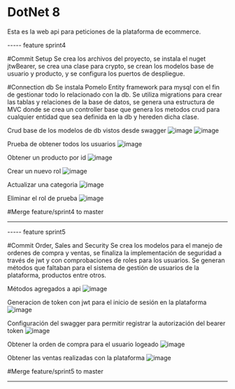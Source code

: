 # DotNet 8

Esta es la web api para peticiones de la plataforma de ecommerce.

----- feature sprint4

#Commit Setup
Se crea los archivos del proyecto, se instala el nuget jtwBearer, se crea una clase para crypto, 
se crean los modelos base de usuario y producto, y se configura los puertos de despliegue.

#Connection db
Se instala Pomelo Entity framework para mysql con el fin de gestionar todo lo relacionado con la db. 
Se utiliza migrations para crear las tablas y relaciones de la base de datos, se genera una estructura
de MVC donde se crea un controller base que genera los metodos crud para cualquier entidad que sea 
definida en  la db y hereden dicha clase.

Crud base de los modelos de db vistos desde swagger
![image](https://github.com/user-attachments/assets/ff3900b1-8033-4b21-8d6b-b91b539f48d4)
![image](https://github.com/user-attachments/assets/71e8d017-ca5c-4586-a297-e334cdbd7b40)

Prueba de obtener todos los usuarios
![image](https://github.com/user-attachments/assets/5c192d3f-58fb-4bb9-a08d-73c4aeada95a)

Obtener un producto por id
![image](https://github.com/user-attachments/assets/aac87d23-6518-402d-90a6-095c86d80bc3)

Crear un nuevo rol
![image](https://github.com/user-attachments/assets/eb343b32-c1ed-4ccd-ab9c-752693abe8c4)

Actualizar una categoria
![image](https://github.com/user-attachments/assets/0a4d9e84-375d-4ed9-8c9e-c54f87e57918)

Eliminar el rol de prueba
![image](https://github.com/user-attachments/assets/c8c0e9ea-b3a2-410b-806d-80a033ca4f8e)

#Merge feature/sprint4 to master

-----

----- feature sprint5

#Commit Order, Sales and Security
Se crea los modelos para el manejo de ordenes de compra y ventas, se finaliza la implementación
de seguridad a través de jwt y con comprobaciones de roles para los usuarios. Se generan métodos
que faltaban para el sistema de gestión de usuarios de la plataforma, productos entre otros.

Métodos agregados a api
![image](https://github.com/user-attachments/assets/9ae3bf28-ac83-4343-90c5-85c6087ecbc4)

Generacion de token con jwt para el inicio de sesión en la plataforma
![image](https://github.com/user-attachments/assets/be3e74af-9ed9-4252-a73f-2afa55e7a1d8)

Configuración del swagger para permitir registrar la autorización del bearer token
![image](https://github.com/user-attachments/assets/2c9d08da-ba41-40c4-b7f1-9465e7812d40)

Obtener la orden de compra para el usuario logeado
![image](https://github.com/user-attachments/assets/75bb7311-61f0-4e00-8459-378761edac3d)

Obtener las ventas realizadas con la plataforma
![image](https://github.com/user-attachments/assets/1b2ec8c6-82a4-4a01-9864-64221e978f56)

#Merge feature/sprint5 to master

-----

